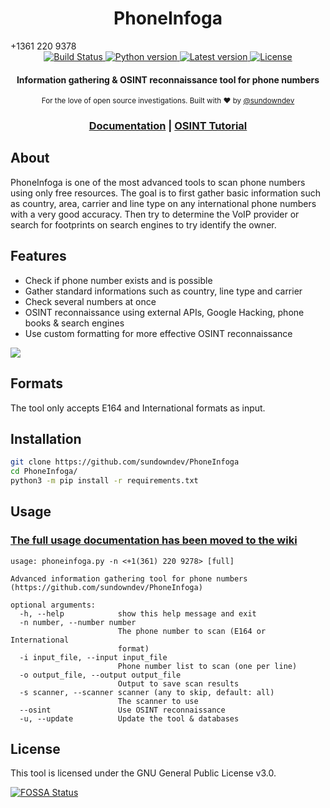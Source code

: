 <h1 align="center">PhoneInfoga</h1>+1361 220 9378

<div align="center">
  <a href="https://travis-ci.org/sundowndev/PhoneInfoga">
    <img src="https://img.shields.io/travis/sundowndev/PhoneInfoga/master.svg?style=flat-square" alt="Build Status" />
  </a>
  <a href="#">
    <img src="https://img.shields.io/badge/python-3.6-blue.svg?style=flat-square" alt="Python version" />
  </a>
  <a href="https://github.com/sundowndev/PhoneInfoga/releases">
    <img src="https://img.shields.io/github/tag/SundownDEV/PhoneInfoga.svg?style=flat-square" alt="Latest version" />
  </a>
  <a href="https://github.com/sundowndev/PhoneInfoga/blob/master/LICENSE">
    <img src="https://img.shields.io/badge/license-MIT-blue.svg?style=flat-square" alt="License" />
  </a>
</div>

<h4 align="center">Information gathering & OSINT reconnaissance tool for phone numbers</h4>

<div align="center">
  <sub>For the love of open source investigations. Built with ❤︎ by
  <a href="https://twitter.com/sundowndev">@sundowndev</a>
</div>

<h3 align="center">
  <a href="https://github.com/sundowndev/PhoneInfoga/wiki">Documentation</a> | 
  <a href="https://medium.com/@SundownDEV/phone-number-scanning-osint-recon-tool-6ad8f0cac27b">OSINT Tutorial</a>
</h3>

## About

PhoneInfoga is one of the most advanced tools to scan phone numbers using only free resources. The goal is to first gather basic information such as country, area, carrier and line type on any international phone numbers with a very good accuracy. Then try to determine the VoIP provider or search for footprints on search engines to try identify the owner.

## Features

- Check if phone number exists and is possible
- Gather standard informations such as country, line type and carrier
- Check several numbers at once
- OSINT reconnaissance using external APIs, Google Hacking, phone books & search engines
- Use custom formatting for more effective OSINT reconnaissance

![](https://i.imgur.com/bWx79dy.png)

## Formats

The tool only accepts E164 and International formats as input.

## Installation

```bash
git clone https://github.com/sundowndev/PhoneInfoga
cd PhoneInfoga/
python3 -m pip install -r requirements.txt
```

## Usage

### [The full usage documentation has been moved to the wiki](https://github.com/sundowndev/PhoneInfoga/wiki)

```
usage: phoneinfoga.py -n <+1(361) 220 9278> [full]

Advanced information gathering tool for phone numbers
(https://github.com/sundowndev/PhoneInfoga)

optional arguments:
  -h, --help            show this help message and exit
  -n number, --number number
                        The phone number to scan (E164 or International
                        format)
  -i input_file, --input input_file
                        Phone number list to scan (one per line)
  -o output_file, --output output_file
                        Output to save scan results
  -s scanner, --scanner scanner (any to skip, default: all)
                        The scanner to use
  --osint               Use OSINT reconnaissance
  -u, --update          Update the tool & databases
```

## License

This tool is licensed under the GNU General Public License v3.0.

[![FOSSA Status](https://app.fossa.io/api/projects/git%2Bgithub.com%2Fsundowndev%2FPhoneInfoga.svg?type=large)](https://app.fossa.io/projects/git%2Bgithub.com%2Fsundowndev%2FPhoneInfoga?ref=badge_large)
